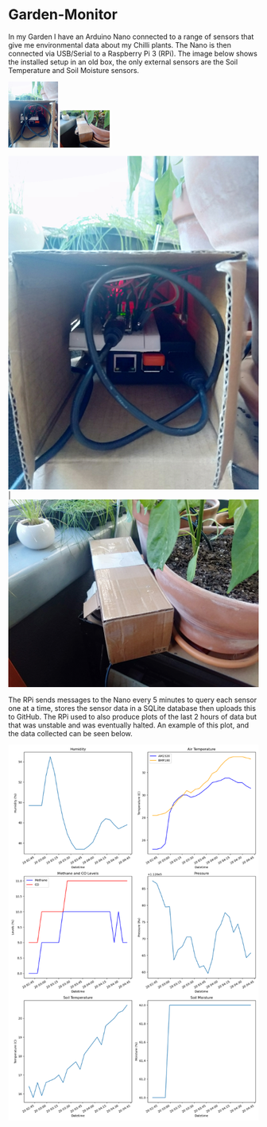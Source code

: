 # Garden-Monitor

In my Garden I have an Arduino Nano connected to a range of sensors that give me environmental data about my Chilli plants. The Nano is then connected via USB/Serial to a Raspberry Pi 3 (RPi). The image below shows the installed setup in an old box, the only external sensors are the Soil Temperature and Soil Moisture sensors.

<p float="left">
  <img src="https://github.com/astrobenhart/Garden-Monitor/blob/master/images/installed1.jpg" width="100" />
  <img src="https://github.com/astrobenhart/Garden-Monitor/blob/master/images/installed2.jpg" width="100" /> 
</p>

![install1](https://github.com/astrobenhart/Garden-Monitor/blob/master/images/installed1.jpg "installation 1") | ![install2](https://github.com/astrobenhart/Garden-Monitor/blob/master/images/installed2.jpg "installation 2")

The RPi sends messages to the Nano every 5 minutes to query each sensor one at a time, stores the sensor data in a SQLite database then uploads this to GitHub. The RPi used to also produce plots of the last 2 hours of data but that was unstable and was eventually halted. An example of this plot, and the data collected can be seen below.

![Plots](https://github.com/astrobenhart/Garden-Monitor/blob/master/plots/plots.png "Garden data plot")
